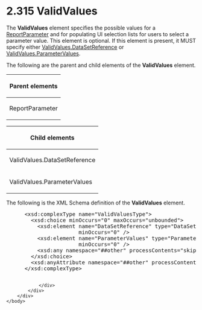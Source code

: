 <html dir="LTR" xmlns:mshelp="http://msdn.microsoft.com/mshelp" xmlns:ddue="http://ddue.schemas.microsoft.com/authoring/2003/5" xmlns:xlink="http://www.w3.org/1999/xlink" xmlns:tool="http://www.microsoft.com/tooltip">
    <head>
        <meta http-equiv="Content-Type" content="text/html; CHARSET=utf-8"></meta>
        <meta name="save" content="history"></meta>
        <title>2.315 ValidValues</title>
        <xml>
            <mshelp:toctitle title="2.315 ValidValues"></mshelp:toctitle>
            <mshelp:rltitle title="[MS-RDL]: ValidValues"></mshelp:rltitle>
            <mshelp:keyword index="A" term="241ed24f-ce24-46dd-963a-734fdba1532c"></mshelp:keyword>
            <mshelp:attr name="DCSext.ContentType" value="open specification"></mshelp:attr>
            <mshelp:attr name="AssetID" value="241ed24f-ce24-46dd-963a-734fdba1532c"></mshelp:attr>
            <mshelp:attr name="TopicType" value="kbRef"></mshelp:attr>
            <mshelp:attr name="DCSext.Title" value="[MS-RDL]: ValidValues" />
        </xml>
    </head>
    <body>
        <div id="header">
            <h1 class="heading">2.315 ValidValues</h1>
        </div>
        <div id="mainSection">
            <div id="mainBody">
                <div id="allHistory" class="saveHistory"></div>
                <div id="sectionSection0" class="section" name="collapseableSection">
                    

<p>The <b>ValidValues</b> element specifies the possible values
for a <a href="7c3f4c83-9172-48db-94c1-693295c5d623.html">ReportParameter</a>
and for populating UI selection lists for users to select a parameter value.
This element is optional. If this element is present, it MUST specify either <a href="3219719c-6afa-4284-b72f-698590564f6a.html">ValidValues.DataSetReference</a>
or <a href="c4eaa375-0403-4ab5-bd3d-f9fd818675f8.html">ValidValues.ParameterValues</a>.</p>

<p>The following are the parent and child elements of the <b>ValidValues</b>
element.</p>

<table>
 <thead>
  <tr>
   <th>
   <p>Parent elements</p>
   </th>
  </tr>
 </thead>
 <tr>
  <td>
  <p>ReportParameter</p>
  </td>
 </tr>
</table>

<p> </p>

<table>
 <thead>
  <tr>
   <th>
   <p>Child elements</p>
   </th>
  </tr>
 </thead>
 <tr>
  <td>
  <p>ValidValues.DataSetReference </p>
  </td>
 </tr>
 <tr>
  <td>
  <p>ValidValues.ParameterValues </p>
  </td>
 </tr>
</table>

<p>The following is the XML Schema definition of the <b>ValidValues</b>
element.</p>

<dl>
<dd>
<div><pre> &lt;xsd:complexType name=&quot;ValidValuesType&quot;&gt;
   &lt;xsd:choice minOccurs=&quot;0&quot; maxOccurs=&quot;unbounded&quot;&gt;
     &lt;xsd:element name=&quot;DataSetReference&quot; type=&quot;DataSetReferenceType&quot; 
                  minOccurs=&quot;0&quot; /&gt;
     &lt;xsd:element name=&quot;ParameterValues&quot; type=&quot;ParameterValuesType&quot; 
                  minOccurs=&quot;0&quot; /&gt;
     &lt;xsd:any namespace=&quot;##other&quot; processContents=&quot;skip&quot; /&gt;
   &lt;/xsd:choice&gt;
   &lt;xsd:anyAttribute namespace=&quot;##other&quot; processContents=&quot;skip&quot; /&gt;
 &lt;/xsd:complexType&gt;
  
</pre></div>
</dd></dl>


                </div>
            </div>
        </div>
    </body>
</html>